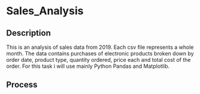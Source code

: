 # Sales_Analysis

## Description
This is an analysis of sales data from 2019. Each csv file represents a whole month. The data contains purchases of electronic products broken down by order date, product type, quantity ordered, price each and total cost of the order. 
For this task i will use mainly Python Pandas and Matplotlib.

## Process

